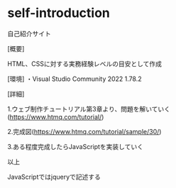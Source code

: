 # self-introduction
自己紹介サイト

[概要]

HTML、CSSに対する実務経験レベルの目安として作成

[環境]
・Visual Studio Community 2022 1.78.2

[詳細]

1.ウェブ制作チュートリアル第3章より、問題を解いていく(https://www.htmq.com/tutorial/)

2.完成図(https://www.htmq.com/tutorial/sample/30/)

3.ある程度完成したらJavaScriptを実装していく

以上

JavaScriptではjqueryで記述する
